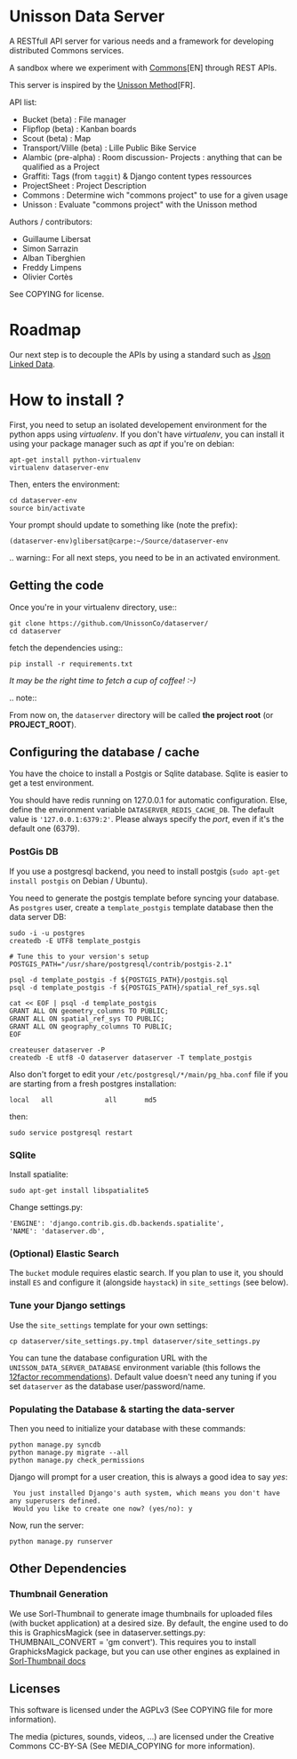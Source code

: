 Unisson Data Server
===================

A RESTfull API server for various needs and a framework for developing distributed Commons services.

A sandbox where we experiment with [Commons](http://wealthofthecommons.org/about)[EN] through REST APIs.

This server is inspired by the [Unisson Method](http://unisson.co/fr/projectbc/)[FR].

API list:

- Bucket (beta) : File manager
- Flipflop (beta) : Kanban boards
- Scout (beta) : Map
- Transport/Vlille (beta) : Lille Public Bike Service
- Alambic (pre-alpha) : Room discussion- Projects : anything that can be qualified as a Project
- Graffiti: Tags (from `taggit`) & Django content types ressources
- ProjectSheet : Project Description
- Commons : Determine wich "commons project" to use for a given usage
- Unisson : Evaluate "commons project" with the Unisson method


Authors / contributors:
  - Guillaume Libersat
  - Simon Sarrazin
  - Alban Tiberghien
  - Freddy Limpens
  - Olivier Cortès

See COPYING for license.



# Roadmap

Our next step is to decouple the APIs by using a standard such as [Json Linked Data](http://json-ld.org/).



# How to install ?

First, you need to setup an isolated developement environment for the
python apps using *virtualenv*. If you don't have *virtualenv*, you can
install it using your package manager such as *apt* if you're on
debian:

    apt-get install python-virtualenv
    virtualenv dataserver-env

Then, enters the environment:

    cd dataserver-env
    source bin/activate
  
Your prompt should update to something like (note the prefix):

    (dataserver-env)glibersat@carpe:~/Source/dataserver-env

.. warning:: For all next steps, you need to be in an activated environment.



## Getting the code
 
Once you're in your virtualenv directory, use::

    git clone https://github.com/UnissonCo/dataserver/
    cd dataserver
  
fetch the dependencies using::

    pip install -r requirements.txt
  
*It may be the right time to fetch a cup of coffee! :-)*

.. note::

  From now on, the ``dataserver`` directory will be called **the project root** (or **PROJECT_ROOT**).



## Configuring the database / cache

You have the choice to install a Postgis or Sqlite database. Sqlite is easier to get a test environment.

You should have redis running on 127.0.0.1 for automatic configuration. Else, define the environment variable `DATASERVER_REDIS_CACHE_DB`. The default value is `'127.0.0.1:6379:2'`. Please always specify the *port*, even if it's the default one (6379).


### PostGis DB

If you use a postgresql backend, you need to install postgis (`sudo apt-get install postgis` on Debian / Ubuntu).

You need to generate the postgis template before syncing your database. As `postgres` user, create a `template_postgis` template database then the data server DB:

    sudo -i -u postgres
    createdb -E UTF8 template_postgis
    
    # Tune this to your version's setup 
    POSTGIS_PATH="/usr/share/postgresql/contrib/postgis-2.1"
    
    psql -d template_postgis -f ${POSTGIS_PATH}/postgis.sql
    psql -d template_postgis -f ${POSTGIS_PATH}/spatial_ref_sys.sql
    
    cat << EOF | psql -d template_postgis
    GRANT ALL ON geometry_columns TO PUBLIC;
    GRANT ALL ON spatial_ref_sys TO PUBLIC;
    GRANT ALL ON geography_columns TO PUBLIC;
    EOF
    
    createuser dataserver -P
    createdb -E utf8 -O dataserver dataserver -T template_postgis

Also don't forget to edit your `/etc/postgresql/*/main/pg_hba.conf` file if you are starting from a fresh postgres installation:

    local   all             all       md5

then:

    sudo service postgresql restart
  
  
  
###  SQlite
 
Install spatialite:

    sudo apt-get install libspatialite5

Change settings.py:

    'ENGINE': 'django.contrib.gis.db.backends.spatialite',
    'NAME': 'dataserver.db',



### (Optional) Elastic Search

The `bucket` module requires elastic search. If you plan to use it, you should install `ES` and configure it (alongside `haystack`) in `site_settings` (see below). 



### Tune your Django settings

Use the `site_settings` template for your own settings:

    cp dataserver/site_settings.py.tmpl dataserver/site_settings.py

You can tune the database configuration URL with the `UNISSON_DATA_SERVER_DATABASE` environment variable (this follows the [12factor recommendations](http://12factor.net/config)). Default value doesn't need any tuning if you set `dataserver` as the database user/password/name.



### Populating the Database & starting the data-server

Then you need to initialize your database with these commands:

    python manage.py syncdb
    python manage.py migrate --all
    python manage.py check_permissions

Django will prompt for a user creation, this is always a good idea to say *yes*:

     You just installed Django's auth system, which means you don't have any superusers defined.
     Would you like to create one now? (yes/no): y

Now, run the server:

    python manage.py runserver

## Other Dependencies

### Thumbnail Generation
We use Sorl-Thumbnail to generate image thumbnails for uploaded files (with bucket application) at a desired size. By default, the engine used to do this is GraphicsMagick (see in dataserver.settings.py: THUMBNAIL_CONVERT = 'gm convert'). This requires you to install GraphicksMagick package, but you can use other engines as explained in [Sorl-Thumbnail docs](http://sorl-thumbnail.readthedocs.org/en/latest/requirements.html#image-library)


## Licenses

This software is licensed under the AGPLv3 (See COPYING file for more information).

The media (pictures, sounds, videos, ...) are licensed under the Creative Commons CC-BY-SA (See MEDIA_COPYING for more information).
